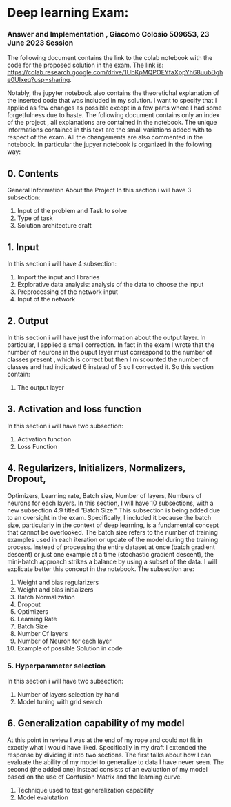 # Deep learning Exam:
### Answer and Implementation , Giacomo Colosio 509653, 23 June 2023 Session

The following document contains the link to the colab notebook with the
code for the proposed solution in the exam. The link is: https://colab.research.google.com/drive/1UbKpMQPOEYfaXppYh68uubDghe0UIxeq?usp=sharing.

Notably, the jupyter notebook also contains the theoretichal explanation
of the inserted code that was included in my solution. I want to specify
that I applied as few changes as possible except in a few parts where I had
some forgetfulness due to haste. The following document contains only an
index of the project , all explanations are contained in the notebook. The
unique informations contained in this text are the small variations added
with to respect of the exam. All the changements are also commented in the
notebook. In particular the jupyer notebook is organized in the following
way:

## 0. Contents

General Information About the Project
In this section i will have 3 subsection:
1. Input of the problem and Task to solve
2. Type of task
3. Solution architecture draft
    
## 1. Input
In this section i will have 4 subsection:
1. Import the input and libraries
2. Explorative data analysis: analysis of the data to choose the input
3. Preprocessing of the network input
4. Input of the network

## 2. Output
In this section i will have just the information about the output layer. In
particular, I applied a small correction. In fact in the exam I wrote that
the number of neurons in the ouput layer must correspond to the number of
classes present , which is correct but then I miscounted the number of classes
and had indicated 6 instead of 5 so I corrected it. So this section contain:
1. The output layer

## 3.  Activation and loss function
In this section i will have two subsection:
1. Activation function
2. Loss Function

## 4. Regularizers, Initializers, Normalizers, Dropout,
Optimizers, Learning rate, Batch size, Number
of layers, Numbers of neurons for each layers.
In this section, I will have 10 subsections, with a new subsection 4.9 titled
”Batch Size.” This subsection is being added due to an oversight in the exam.
Specifically, I included it because the batch size, particularly in the context
of deep learning, is a fundamental concept that cannot be overlooked. The
batch size refers to the number of training examples used in each iteration or
update of the model during the training process. Instead of processing the
entire dataset at once (batch gradient descent) or just one example at a time
(stochastic gradient descent), the mini-batch approach strikes a balance by
using a subset of the data. I will explicate better this concept in the notebook.
The subsection are:
1. Weight and bias regularizers
2. Weight and bias initializers
3. Batch Normalization
4. Dropout
5. Optimizers
6. Learning Rate
7. Batch Size
8. Number Of layers
9. Number of Neuron for each layer
10. Example of possible Solution in code

### 5. Hyperparameter selection
In this section i will have two subsection:
1. Number of layers selection by hand
2. Model tuning with grid search

## 6. Generalization capability of my model
At this point in review I was at the end of my rope and could not fit in exactly
what I would have liked. Specifically in my draft I extended the response by
dividing it into two sections. The first talks about how I can evaluate the
ability of my model to generalize to data I have never seen. The second (the
added one) instead consists of an evaluation of my model based on the use
of Confusion Matrix and the learning curve.
1. Technique used to test generalization capability
2. Model evalutation
